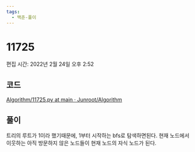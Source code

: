 ```yaml
---
tags:
  - 백준-풀이
---
```

# 11725

편집 시간: 2022년 2월 24일 오후 2:52

## 코드

[Algorithm/11725.py at main · Junroot/Algorithm](https://github.com/Junroot/Algorithm/blob/main/backjoon/11725.py)

## 풀이

트리의 루트가 1이라 했기때문에, 1부터 시작하는 bfs로 탐색하면된다. 현재 노드에서 이웃하는 아직 방문하지 않은 노드들이 현재 노드의 자식 노드가 된다.